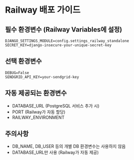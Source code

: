 # Railway 배포 가이드

## 필수 환경변수 (Railway Variables에 설정)

```
DJANGO_SETTINGS_MODULE=config.settings_railway_standalone
SECRET_KEY=django-insecure-your-unique-secret-key
```

## 선택 환경변수

```
DEBUG=False
SENDGRID_API_KEY=your-sendgrid-key
```

## 자동 제공되는 환경변수

- DATABASE_URL (PostgreSQL 서비스 추가 시)
- PORT (Railway가 자동 할당)
- RAILWAY_ENVIRONMENT

## 주의사항

- DB_NAME, DB_USER 등의 개별 DB 환경변수는 사용하지 않음
- DATABASE_URL만 사용 (Railway가 자동 제공)